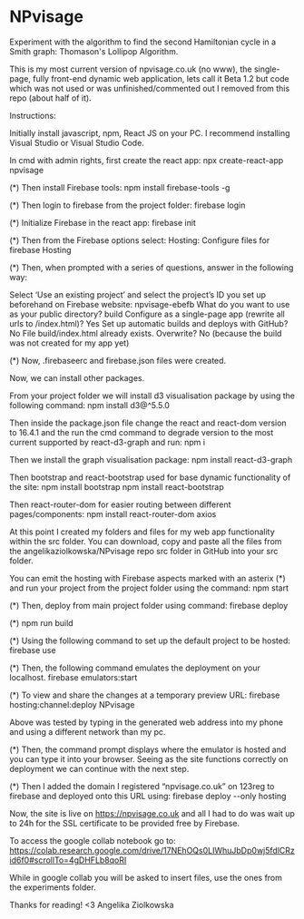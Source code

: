 # NPvisage
Experiment with the algorithm to find the second Hamiltonian cycle in a Smith graph: Thomason's Lollipop Algorithm.

This is my most current version of npvisage.co.uk (no www), the single-page, fully front-end dynamic web application, lets call it Beta 1.2 but code which was not used or was unfinished/commented out I removed from this repo (about half of it).

Instructions: 

Initially install javascript, npm, React JS on your PC. I recommend installing Visual Studio or Visual Studio Code.

In cmd with admin rights, first create the react app: 
npx create-react-app npvisage

(*) Then install Firebase tools:
    npm install firebase-tools -g

(*) Then login to firebase from the project folder:
    firebase login
    
(*) Initialize Firebase in the react app:
    firebase init

(*) Then from the Firebase options select:
Hosting: Configure files for firebase Hosting 

(*) Then, when prompted with a series of questions, answer in the following way:

Select ‘Use an existing project’ and select the project’s ID you set up beforehand on Firebase website: npvisage-ebefb
What do you want to use as your public directory? build
Configure as a single-page app (rewrite all urls to /index.html)? Yes
Set up automatic builds and deploys with GitHub? No
File build/index.html already exists. Overwrite? No (because the build was not created for my app yet)

(*) Now, .firebaseerc and firebase.json files were created.

Now, we can install other packages.

From your project folder we will install d3 visualisation package by using the following command:
npm install d3@^5.5.0

Then inside the package.json file change the react and react-dom version to 16.4.1 and the run the cmd command to degrade version to the most current supported by react-d3-graph and run:
    npm i

Then we install the graph visualisation package:
    npm install react-d3-graph

Then bootstrap and react-bootstrap used for base dynamic functionality of the site:
    npm install bootstrap
    npm install react-bootstrap

Then react-router-dom for easier routing between different pages/components:
    npm install react-router-dom axios
    
At this point I created my folders and files for my web app functionality within the src folder. You can download, copy and paste all the files from the angelikaziolkowska/NPvisage repo src folder in GitHub into your src folder. 

 You can emit the hosting with Firebase aspects marked with an asterix (*) and run your project from the project folder using the command: 
npm start

(*) Then, deploy from main project folder using command:
    firebase deploy

(*) npm run build

(*) Using the following command to set up the default project to be hosted:
firebase use

(*) Then, the following command emulates the deployment on your localhost.
    firebase emulators:start

(*) To view and share the changes at a temporary preview URL:
    firebase hosting:channel:deploy NPvisage

Above was tested by typing in the generated web address into my phone and using a different network than my pc.

(*) Then, the command prompt displays where the emulator is hosted and you can type it into your browser. Seeing as the site functions correctly on deployment we can continue with the next step. 

(*) Then I added the domain I registered “npvisage.co.uk” on 123reg to firebase and deployed onto this URL using:
    firebase deploy --only hosting

Now, the site is live on https://npvisage.co.uk and all I had to do was wait up to 24h for the SSL certificate to be provided free by Firebase.

To access the google collab notebook go to: https://colab.research.google.com/drive/17NEhOQs0LIWhuJbDp0wj5fdlCRzid6f0#scrollTo=4gDHFLb8qoRI

While in google collab you will be asked to insert files, use the ones from the experiments folder.

Thanks for reading! <3
Angelika Ziolkowska
